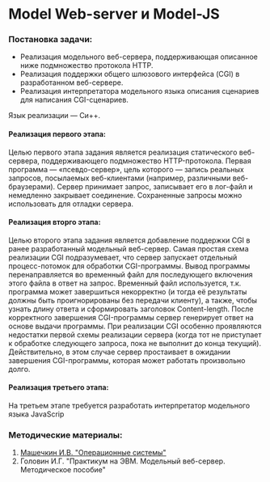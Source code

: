 # Model Web-server и Model-JS

### Постановка задачи:
* Реализация модельного веб-сервера, поддерживающая описанное ниже подмножество протокола     HTTP.
* Реализация поддержки общего шлюзового интерфейса (CGI) в разработанном веб-сервере.
* Реализация интерпретатора модельного языка описания сценариев для написания CGI-сценариев.

Язык реализации — Си++.

#### Реализация первого этапа:
Целью первого этапа задания является реализация статического веб-сервера, поддерживающего подмножество HTTP-протокола. 
Первая программа — «псевдо-сервер», цель которого — запись реальных запросов, посылаемых веб-клиентами (например, различными веб-браузерами). Сервер принимает запрос, записывает его в лог-файл и немедленно закрывает соединение. Сохраненные запросы можно использовать для отладки сервера. 

#### Реализация вторго этапа:
Целью второго этапа задания является добавление поддержки CGI в ранее разработанный модельный веб-сервер. 
Самая простая схема реализации CGI подразумевает, что сервер запускает отдельный процесс-потомок для обработки CGI-программы. Вывод программы перенаправляется во временный файл для последующего включения этого файла в ответ на запрос. Временный файл используется, т.к. программа может завершиться некорректно (и тогда её результаты должны быть проигнорированы без передачи клиенту), а также, чтобы узнать длину ответа и сформировать заголовок Content-length. После корректного завершения CGI-программы сервер генерирует ответ на основе выдачи программы. При реализации CGI особенно проявляются недостатки первой схемы реализации сервера (когда тот не приступает к обработке следующего запроса, пока не выполнит до конца текущий). Действительно, в этом случае сервер простаивает в ожидании завершения CGI-программы, которая может работать произвольно долго.

#### Реализация третьего этапа:
На третьем этапе требуется разработать интерпретатор модельного языка JavaScrip

### Методические материалы:
1. [Машечкин И.В. "Операционные системы"](https://ftp.vtyulb.ru/Операционные%20системы%20%28машбук%29.pdf)
2. Головин И.Г. "Практикум на ЭВМ. Модельный веб-сервер. Методическое пособие"
